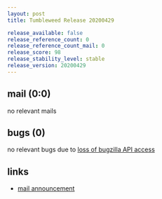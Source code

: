 ```yaml
---
layout: post
title: Tumbleweed Release 20200429

release_available: false
release_reference_count: 0
release_reference_count_mail: 0
release_score: 98
release_stability_level: stable
release_version: 20200429
---
```


## mail (0:0)

no relevant mails

## bugs (0)

<!--more-->

no relevant bugs due to [loss of bugzilla API access](https://bugzilla.opensuse.org/show_bug.cgi?id=1157722)



## links

- [mail announcement](https://lists.opensuse.org/opensuse-factory/2020-05/msg00005.html)

